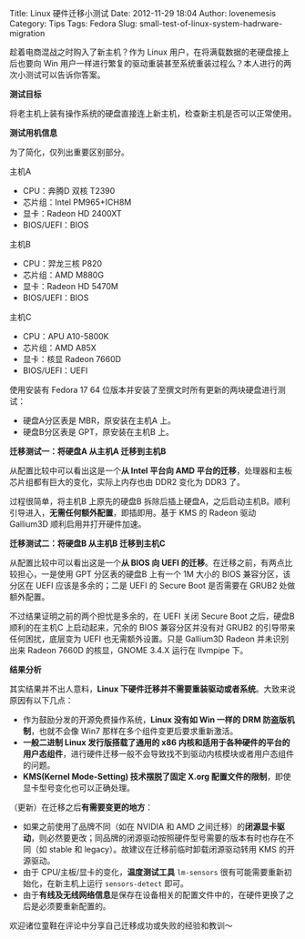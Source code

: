 Title: Linux 硬件迁移小测试
Date: 2012-11-29 18:04
Author: lovenemesis
Category: Tips
Tags: Fedora
Slug: small-test-of-linux-system-hadrware-migration

趁着电商混战之时购入了新主机？作为 Linux
用户，在将满载数据的老硬盘接上后也要向 Win
用户一样进行繁复的驱动重装甚至系统重装过程么？本人进行的两次小测试可以告诉你答案。

**测试目标**

将老主机上装有操作系统的硬盘直接连上新主机，检查新主机是否可以正常使用。

**测试用机信息**

为了简化，仅列出重要区别部分。

主机A

-   CPU：奔腾D 双核 T2390
-   芯片组：Intel PM965+ICH8M
-   显卡：Radeon HD 2400XT
-   BIOS/UEFI：BIOS

主机B

-   CPU：羿龙三核 P820
-   芯片组：AMD M880G
-   显卡：Radeon HD 5470M
-   BIOS/UEFI：BIOS

主机C

-   CPU：APU A10-5800K
-   芯片组：AMD A85X
-   显卡：核显 Radeon 7660D
-   BIOS/UEFI：UEFI

使用安装有 Fedora 17 64
位版本并安装了至撰文时所有更新的两块硬盘进行测试：

-   硬盘A分区表是 MBR，原安装在主机A 上。
-   硬盘B分区表是 GPT，原安装在主机B 上。

**迁移测试一：将硬盘A 从主机A 迁移到主机B**

从配置比较中可以看出这是一个**从 Intel 平台向 AMD
平台的迁移**，处理器和主板芯片组都有巨大的变化，实际上内存也由 DDR2
变化为 DDR3 了。

过程很简单，将主机B 上原先的硬盘B
拆除后插上硬盘A，之后启动主机B。顺利引导进入，**无需任何额外配置**，即插即用。基于
KMS 的 Radeon 驱动 Gallium3D 顺利启用并打开硬件加速。

**迁移测试二：将硬盘B 从主机B 迁移到主机C**

从配置比较中可以看出这是一个**从 BIOS 向 UEFI
的迁移**。在迁移之前，有两点比较担心，一是使用 GPT 分区表的硬盘B
上有一个 1M 大小的 BIOS 兼容分区，该分区在 UEFI 应该是多余的；二是 UEFI
的 Secure Boot 是否需要在 GRUB2 处做额外配置。

不过结果证明之前的两个担忧是多余的，在 UEFI 关闭 Secure Boot 之后，硬盘B
顺利的在主机C 上启动起来，冗余的 BIOS 兼容分区并没有对 GRUB2
的引导带来任何困扰，底层变为 UEFI 也无需额外设置。只是 Gallium3D Radeon
并未识别出来 Radeon 7660D 的核显，GNOME 3.4.X 运行在 llvmpipe 下。

**结果分析**

其实结果并不出人意料，**Linux
下硬件迁移并不需要重装驱动或者系统**。大致来说原因有以下几点：

-   作为鼓励分发的开源免费操作系统，**Linux 没有如 Win 一样的 DRM
    防盗版机制**，也就不会像 Win7 那样在多个组件变更后要求重新激活。
-   **一般二进制 Linux 发行版搭载了通用的 x86
    内核和适用于各种硬件的平台的用户态组件**，进行硬件迁移一般不会导致找不到驱动内核模块或者用户态组件的问题。
-   **KMS(Kernel Mode-Setting) 技术摆脱了固定 X.org
    配置文件的限制**，即使显卡型号变化也可以正确处理。

（更新）在迁移之后**有需要变更的地方**：

-   如果之前使用了品牌不同（如在 NVIDIA 和 AMD
    之间迁移）的**闭源显卡驱动**，则必然要更改；同品牌的闭源驱动按照硬件型号需要的版本有时也存在不同（如
    stable 和 legacy）。故建议在迁移前临时卸载闭源驱动转用 KMS
    的开源驱动。
-   由于 CPU/主板/显卡的变化，**温度测试工具** `lm-sensors`
    很有可能需要重新初始化，在新主机上运行 `sensors-detect` 即可。
-   由于**有线及无线网络信息**是保存在设备相关的配置文件中的，在硬件更换了之后是必须要重新配置的。

欢迎诸位童鞋在评论中分享自己迁移成功或失败的经验和教训～
